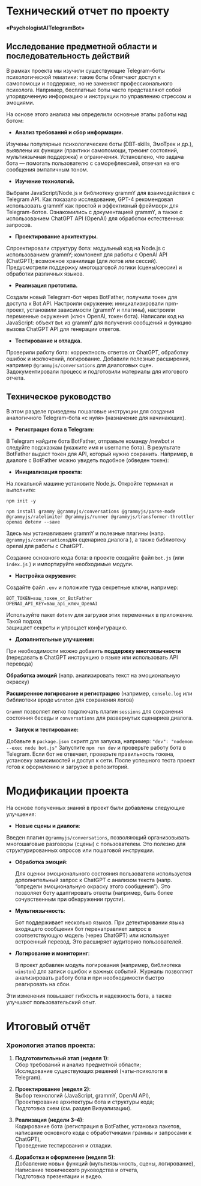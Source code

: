 # Технический отчет по проекту  
**«PsychologistAITelegramBot»**

## Исследование предметной области и последовательность действий

В рамках проекта мы изучили существующие Telegram-боты психологической тематики: такие боты облегчают доступ к самопомощи и поддержке, но не заменяют профессионального психолога. Например, бесплатные боты часто представляют собой упорядоченную информацию и инструкции по управлению стрессом и эмоциями. 

На основе этого анализа мы определили основные этапы работы над ботом:

- **Анализ требований и сбор информации.**  

Изучены популярные психологические боты (DBT-skills, ЭмоТрек и др.), выявлены их функции (практики самопомощи, трекинг состояний, мультиязычная поддержка) и ограничения. Установлено, что задача бота — помогать пользователю с саморефлексией, отвечая на его сообщения эмпатичным тоном.

- **Изучение технологий.**  

Выбрали JavaScript/Node.js и библиотеку grammY для взаимодействия с Telegram API. Как показало исследование, GPT-4 рекомендовал использовать grammY как простой и эффективный фреймворк для Telegram-ботов. Ознакомились с документацией grammY, а также с использованием ChatGPT API (OpenAI) для обработки естественных запросов.

- **Проектирование архитектуры.**  

Спроектировали структуру бота: модульный код на Node.js с использованием grammY; компонент для работы с OpenAI API (ChatGPT); возможное хранилище (для логов или сессий). Предусмотрели поддержку многошаговой логики (сцены/сессии) и обработки различных языков.

- **Реализация прототипа.**  

Создали новый Telegram-бот через BotFather, получили токен для доступа к Bot API. Настроили окружение: инициализировали npm-проект, установили зависимости (grammY и плагины), настроили переменные окружения (ключ OpenAI, токен бота). Написали код на JavaScript: объект `Bot` из grammY для получения сообщений и функцию вызова ChatGPT API для генерации ответов.

- **Тестирование и отладка.**  

Проверили работу бота: корректность ответов от ChatGPT, обработку ошибок и исключений, логирование. Добавили полезные расширения, например `@grammyjs/conversations` для диалоговых сцен. Задокументировали процесс и подготовили материалы для итогового отчета.

## Техническое руководство

В этом разделе приведены пошаговые инструкции для создания аналогичного Telegram-бота «с нуля» (назначение для начинающих).

- **Регистрация бота в Telegram:**  
  
В Telegram найдите бота BotFather, отправьте команду /newbot и следуйте подсказкам (укажите имя и username бота). В результате BotFather выдаст токен для API, который нужно сохранить. Например, в диалоге с BotFather можно увидеть подобное (обведен токен):

- **Инициализация проекта:**  

На локальной машине установите Node.js. Откройте терминал и выполните:

```npm init -y```

```
npm install grammy @grammyjs/conversations @grammyjs/parse-mode @grammyjs/ratelimiter @grammyjs/runner @grammyjs/transformer-throttler openai dotenv --save
```
  Здесь мы устанавливаем grammY и полезные плагины (напр.
`@grammyjs/conversations`для сценариев диалога ), а также библиотеку openai для работы с ChatGPT.

Создание основного кода бота: в проекте создайте файл `bot.js` (или `index.js` ) и импортируйте необходимые модули.

- **Настройка окружения:** 

Создайте файл `.env` и положите туда секретные ключи, например:
```
BOT_TOKEN=ваш_токен_от_BotFather
OPENAI_API_KEY=ваш_api_ключ_OpenAI
```

Используйте пакет `dotenv` для загрузки этих переменных в приложение. Такой подход  
защищает секреты и упрощает конфигурацию.

- **Дополнительные улучшения:** 

При необходимости можно добавить **поддержку многоязычности** (передавать в ChatGPT инструкцию о языке или использовать API перевода)

**Обработка эмоций** (напр. анализировать текст на эмоциональную окраску)

**Расширенное логирование и регистрацию** (например, `console.log` или библиотеки вроде `winston` для сохранения логов)  

`GrammY` позволяет легко подключать плагин `sessions` для сохранения состояния беседы и `conversations` для развернутых сценариев диалога.



- **Запуск и тестирование:**

Добавьте в `package.json` скрипт для запуска, например:
```"dev": "nodemon --exec node bot.js"``` Запустите ```npm run dev``` и проверьте работу бота в Telegram. Если бот не отвечает, проверьте правильность токена, установку зависимостей и доступ к сети. После успешного теста проект готов к оформлению и загрузке в репозиторий.



# Модификации проекта

На основе полученных знаний в проект были добавлены следующие улучшения:

- **Новые сцены и диалоги**:  

Введен плагин `@grammyjs/conversations`, позволяющий организовывать многошаговые разговоры (сцены) с пользователем. Это полезно для структурированных опросов или пошаговой инструкции.

- **Обработка эмоций**:  
  
  Для оценки эмоционального состояния пользователя используется дополнительный запрос к ChatGPT с анализом текста (напр. “определи эмоциональную окраску этого сообщения”). Это позволяет боту адаптировать ответы (например, быть более сочувственным при обнаружении грусти).

- **Мультиязычность**:  
  
  Бот поддерживает несколько языков. При детектировании языка входящего сообщения бот перенаправляет запрос в соответствующую модель (через ChatGPT) или использует встроенный перевод. Это расширяет аудиторию пользователей.

- **Логирование и мониторинг**:  
  
  В проект добавлен модуль логирования (например, библиотека `winston`) для записи ошибок и важных событий. Журналы позволяют анализировать работу бота и при необходимости быстро реагировать на сбои.

Эти изменения повышают гибкость и надежность бота, а также улучшают пользовательский опыт.


# Итоговый отчёт

### Хронология этапов проекта:

1. **Подготовительный этап (неделя 1)**:  
   Сбор требований и анализ предметной области;  
   Исследование существующих решений (чаты-психологи в Telegram).

2. **Проектирование (неделя 2)**:  
   Выбор технологий (JavaScript, grammY, OpenAI API),  
   Проектирование архитектуры бота и структуры кода;  
   Подготовка схем (см. раздел Визуализации).

3. **Реализация (недели 3–4)**:  
   Кодирование бота (регистрация в BotFather, установка пакетов,  
   написание основного кода с обработчиками граммы и запросами к ChatGPT),  
   Проведение тестирования и отладки.

4. **Доработка и оформление (неделя 5)**:  
   Добавление новых функций (мультиязычность, сцены, логирование),  
   Написание технического руководства и отчета,  
   Подготовка презентации и видео.
   


